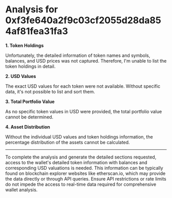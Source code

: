 # Analysis for 0xf3fe640a2f9c03cf2055d28da854af81fea31fa3

**1. Token Holdings**

Unfortunately, the detailed information of token names and symbols, balances, and USD prices was not captured. Therefore, I'm unable to list the token holdings in detail.

**2. USD Values**

The exact USD values for each token were not available. Without specific data, it's not possible to list and sort them.

**3. Total Portfolio Value**

As no specific token values in USD were provided, the total portfolio value cannot be determined.

**4. Asset Distribution**

Without the individual USD values and token holdings information, the percentage distribution of the assets cannot be calculated.

---

To complete the analysis and generate the detailed sections requested, access to the wallet's detailed token information with balances and corresponding USD valuations is needed. This information can be typically found on blockchain explorer websites like etherscan.io, which may provide the data directly or through API queries. Ensure API restrictions or rate limits do not impede the access to real-time data required for comprehensive wallet analysis.